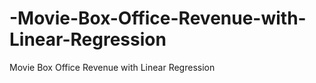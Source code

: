 # -Movie-Box-Office-Revenue-with-Linear-Regression
 Movie Box Office Revenue with Linear Regression
